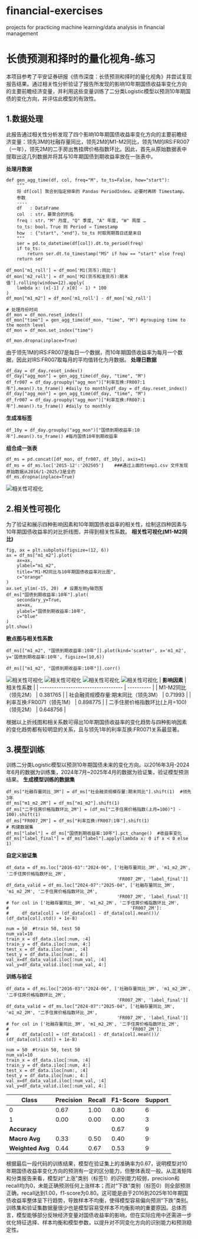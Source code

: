 # financial-exercises
projects for practicing machine learning/data analysis in financial management
# **长债预测和择时的量化视角-练习**
本项目参考了平安证券研报《债市深度：长债预测和择时的量化视角》并尝试复现报告结果。通过相关性分析验证了报告所发现的影响10年期国债收益率变化方向的主要前瞻经济变量，并利用这些变量训练了二分类Logistic模型以预测10年期国债的变化方向，并评估此模型的有效性。



## **1.数据处理**
此报告通过相关性分析发现了四个影响10年期国债收益率变化方向的主要前瞻经济变量：领先3M的社融存量同比，领先2M的M1-M2同比，领先1M的IRS:FR007（一年），领先2M的二手房出售挂牌价格指数环比。因此，首先从原始数据表中提取出这几列数据并将其与10年期国债到期收益率放在一张表中。

**处理月数据**
```python=
def gen_agg_time(df, col, freq="M", to_ts=False, how="start"):
    """
    将 df[col] 聚合到指定频率的 Pandas PeriodIndex。必要时再转 Timestamp。
    参数
    ----
    df   : DataFrame
    col  : str，要聚合的列名
    freq : str，"M" 月度, "Q" 季度, "A" 年度, "W" 周度 …
    to_ts: bool，True 则 Period → Timestamp
    how  : {"start", "end"}，to_ts 时取周期首日还是末日
    """
    ser = pd.to_datetime(df[col]).dt.to_period(freq)
    if to_ts:
        return ser.dt.to_timestamp("MS" if how == "start" else freq)
    return ser
```
```python=
df_mon['m1_roll'] = df_mon['M1(货币):同比']
df_mon['m2_roll'] = df_mon['M2(货币和准货币):期末值'].rolling(window=12).apply(
    lambda x: (x[-1] / x[0] - 1) * 100
)
df_mon["m1_m2"] = df_mon['m1_roll'] - df_mon['m2_roll']

# 处理月份时间
df_mon = df_mon.reset_index()
df_mon["time"] = gen_agg_time(df_mon, "time", "M") #grouping time to the month level
df_mon = df_mon.set_index("time")

df_mon.dropna(inplace=True)
```
由于领先1M的IRS:FR007是每日一个数据，而10年期国债收益率为每月一个数据，因此对IRS:FR007取每月的平均值转化为月数据。
**处理日数据**
```python=
df_day = df_day.reset_index()
df_day["agg_mon"] = gen_agg_time(df_day, "time", "M")
df_fr007 = df_day.groupby("agg_mon")["利率互换:FR007:1年"].mean().to_frame() #daily to monthlydf_day = df_day.reset_index()
df_day["agg_mon"] = gen_agg_time(df_day, "time", "M")
df_fr007 = df_day.groupby("agg_mon")["利率互换:FR007:1年"].mean().to_frame() #daily to monthly
```
**生成准标签**
```python=
df_10y = df_day.groupby("agg_mon")["国债到期收益率:10年"].mean().to_frame() #每月国债10年到期收益率
```
**组合成一张表**
```python=
df_ms = pd.concat([df_mon, df_fr007, df_10y], axis=1)
df_ms = df_ms.loc['2015-12':'202505']    ###通过上面的temp1.csv 文件发现原始数据从2016/1-2025/3是全的
df_ms.dropna(inplace=True)
```
![相关性可视化](D:/BaiduSyncdisk/大学/机器学习和金融量化By唐老师/微信图片_20250904205404_16_22.png)

## **2.相关性可视化**
为了验证和展示四种影响因素和10年期国债收益率的相关性，绘制这四种因素与10年期国债收益率的对比折线图，并得到相关性系数。
**相关性可视化(M1-M2同比)**
```python=
fig, ax = plt.subplots(figsize=(12, 6)) 
ax = df_ms["m1_m2"].plot(
    ax=ax,
    ylabel="m1_m2",
    title="M1-M2同比与10年期国债收益率对比图",
    c="orange"
)
ax.set_ylim(-15, 20)  # 设置左侧y轴范围
df_ms["国债到期收益率:10年"].plot(
    secondary_y=True,
    ax=ax,
    ylabel="国债到期收益率:10年",
    c="blue"
)
plt.show()
```
**散点图与相关性系数**
```python=
df_ms[["m1_m2", "国债到期收益率:10年"]].plot(kind='scatter', x='m1_m2', y='国债到期收益率:10年', figsize=(10,6))

df_ms[["m1_m2", "国债到期收益率:10年"]].corr()
```
![相关性可视化](D:\BaiduSyncdisk\大学\机器学习和金融量化By唐老师\M1-M2同比与10年期国债收益率对比.png)
![相关性可视化](D:\BaiduSyncdisk\大学\机器学习和金融量化By唐老师\社会融资规模存量同比与10年期国债收益率对比.png)
![相关性可视化](D:\BaiduSyncdisk\大学\机器学习和金融量化By唐老师\微信图片_20250904223131_17_22.png)
![相关性可视化](D:\BaiduSyncdisk\大学\机器学习和金融量化By唐老师\二手住房价格指数与10年期国债收益率对比.png)
| **影响因素**                        | 相关性系数 |
| ----------------------------------- | ---------- |
| M1-M2同比（领先2M）                 | 0.381765   |
| 社会融资规模存量:期末同比（领先3M） | 0.71993    |
| 利率互换:FR0071（领先1M）           | 0.898775   |
| 二手住房价格指数环比(上月=100)（领先2M）                                 |       0.648756     |

根据以上折线图和相关系数可得出10年期国债收益率的变化趋势与四种影响因素的变化趋势都有较明显的关系，且与领先1年的利率互换:FR0071关系最显著。
## **3.模型训练**
训练二分类Logistic模型以预测10年期国债未来的变化方向。以2016年3月-2024年6月的数据为训练集，2024年7月~2025年4月的数据为验证集，验证模型预测结果。
**生成模型训练的数据集**
```python=
df_ms["社融存量同比_3M"] = df_ms["社会融资规模存量:期末同比"].shift(1)  #领先3年
df_ms["m1_m2_2M"] = df_ms["m1_m2"].shift(1) 
df_ms["二手住房价格指数环比_2M"] = (df_ms["二手住房价格指数(上月=100)"] - 100).shift(1)
df_ms["FR007_2M"] = df_ms["利率互换:FR007:1年"].shift(1)
# 构建数据集
df_ms["label"] = df_ms["国债到期收益率:10年"].pct_change()  #收益率变化
df_ms["label_final"] = df_ms["label"].apply(lambda x: 0 if x < 0 else 1)
```
**自定义验证集**
```python=
df_data = df_ms.loc["2016-03":"2024-06", ['社融存量同比_3M', 'm1_m2_2M', '二手住房价格指数环比_2M',
                                          'FR007_2M', 'label_final']]
df_data_valid = df_ms.loc["2024-07":"2025-04", ['社融存量同比_3M', 'm1_m2_2M', '二手住房价格指数环比_2M',
                                          'FR007_2M', 'label_final']]
# for col in ['社融存量同比_3M', 'm1_m2_2M', '二手住房价格指数环比_2M',
#                                              'FR007_2M']:
#     df_data[col] = (df_data[col] - df_data[col].mean())/ (df_data[col].std() + 1e-8)

num = 50  #train 50, test 50
num_val=10
train_x = df_data.iloc[:num, :4]
train_y = df_data.iloc[:num, 4:]
test_x = df_data.iloc[num:, :4]
test_y = df_data.iloc[num:, 4:]
val_x=df_data_valid.iloc[:num_val, :4]
val_y=df_data_valid.iloc[:num_val, 4:]
```
**训练与验证**
```python=
df_data = df_ms.loc["2016-03":"2024-06", ['社融存量同比_3M', 'm1_m2_2M', '二手住房价格指数环比_2M',
                                          'FR007_2M', 'label_final']]
df_data_valid = df_ms.loc["2024-07":"2025-04", ['社融存量同比_3M', 'm1_m2_2M', '二手住房价格指数环比_2M',
                                          'FR007_2M', 'label_final']]
# for col in ['社融存量同比_3M', 'm1_m2_2M', '二手住房价格指数环比_2M',
#                                              'FR007_2M']:
#     df_data[col] = (df_data[col] - df_data[col].mean())/ (df_data[col].std() + 1e-8)

num = 50  #train 50, test 50
num_val=10
train_x = df_data.iloc[:num, :4]
train_y = df_data.iloc[:num, 4:]
test_x = df_data.iloc[num:, :4]
test_y = df_data.iloc[num:, 4:]
val_x=df_data_valid.iloc[:num_val, :4]
val_y=df_data_valid.iloc[:num_val, 4:]
```
| **Class**      | Precision | Recall | F1-Score | Support |
| -------------- | --------- | ------ | -------- | ------- |
| 0              | 0.67      | 1.00   | 0.80     | 6       |
| 1              | 0.00      | 0.00   | 0.00     | 3       |
| **Accuracy**   |           |        | 0.67     | 9       |
| **Macro Avg**  | 0.33      | 0.50   | 0.40     | 9       |
| **Weighted Avg** | 0.44    | 0.67   | 0.53     | 9       |

根据最后一段代码的训练结果，模型在验证集上的准确率为0.67，说明模型对10年期国债收益率变化方向的预测有一定的区分能力，但整体表现一般。从混淆矩阵和分类报告来看，模型对“上涨”类别（标签1）的识别能力较弱，precision和recall均为0，未能正确预测任何上涨样本；而对“下跌”类别（标签0）则全部预测正确，recall达到1.00，f1-score为0.80。这可能是由于2016到2025年10年期国债收益率整体呈下行趋势，导致样本不均衡，使得模型容易偏向预测“下跌”类别。训练集和验证集数据量很少也是模型容易受样本不均衡影响的重要原因。总体而言，模型能够部分反映经济变量对国债收益率的影响，但在实际应用中还需进一步优化特征选择、样本均衡和模型参数，以提升对不同变化方向的识别能力和预测稳定性。
